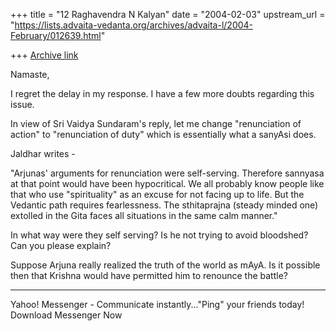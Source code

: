 +++
title = "12 Raghavendra N Kalyan"
date = "2004-02-03"
upstream_url = "https://lists.advaita-vedanta.org/archives/advaita-l/2004-February/012639.html"

+++
[Archive link](https://lists.advaita-vedanta.org/archives/advaita-l/2004-February/012639.html)

Namaste,

I regret the delay in my response. I have a few more doubts regarding this issue. 

In view of Sri Vaidya Sundaram's reply, let me change "renunciation of action" to "renunciation of duty" which is essentially what a sanyAsi does. 

Jaldhar writes - 

"Arjunas' arguments for renunciation were self-serving. Therefore sannyasa
at that point would have been hypocritical. We all probably know people
like that who use "spirituality" as an excuse for not facing up to life.
But the Vedantic path requires fearlessness. The sthitaprajna
(steady minded one) extolled in the Gita faces all situations in the same
calm manner."


In what way were they self serving? Is he not trying to avoid bloodshed? Can you please explain? 

Suppose Arjuna really realized the truth of the world as mAyA. Is it possible then that Krishna would have permitted him to renounce the battle?



---------------------------------
  Yahoo! Messenger - Communicate instantly..."Ping" your friends today! Download Messenger Now

